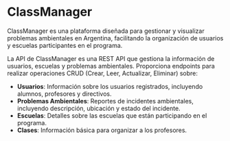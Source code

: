 # ClassManager

ClassManager es una plataforma diseñada para gestionar y visualizar problemas ambientales en Argentina, facilitando la organización de usuarios y escuelas participantes en el programa.

La API de ClassManager es una REST API que gestiona la información de usuarios, escuelas y problemas ambientales. Proporciona endpoints para realizar operaciones CRUD (Crear, Leer, Actualizar, Eliminar) sobre:

-   **Usuarios**: Información sobre los usuarios registrados, incluyendo alumnos, profesores y directivos.
-   **Problemas Ambientales**: Reportes de incidentes ambientales, incluyendo descripción, ubicación y estado del incidente.
-   **Escuelas**: Detalles sobre las escuelas que están participando en el programa.
-   **Clases**: Información básica para organizar a los profesores.